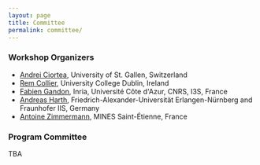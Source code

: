 ```yaml
---
layout: page
title: Committee
permalink: committee/
---
```

<h3>Workshop Organizers</h3>

* [Andrei Ciortea](http://www.andreiciortea.ro/), University of St. Gallen, Switzerland
* [Rem Collier](https://people.ucd.ie/rem.collier), University College Dublin, Ireland
* [Fabien Gandon](https://fabien.info/), Inria, Université Côte d'Azur, CNRS, I3S, France
* [Andreas Harth](https://harth.org/andreas/), Friedrich-Alexander-Universität Erlangen-Nürnberg and Fraunhofer IIS, Germany
* [Antoine Zimmermann](https://www.emse.fr/~zimmermann/), MINES Saint-Étienne, France


<h3>Program Committee</h3>

TBA